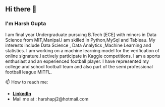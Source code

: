 ## Hi there 👋
### I'm Harsh Gupta
I am final year Undergraduate pursuing B.Tech [ECE] with minors in Data Science from MIT,Manipal.I am skilled in Python,MySql and Tableau. My interests include Data Science , Data Analytics ,Machine Learning and statistics. I am working on a machine learning model for the verification of online signature.I actively participate in Kaggle competitions. I am a sports enthusiast and an experienced football player. I have represented my college and school football team and also part of the semi professional football league MITFL.

📫 How to reach me:
<ul>
  <li/><b><a href = "https://www.linkedin.com/in/harshg1347/">LinkedIn</a></b>
  <li/>Mail me at : harshapj2@hotmail.com
</ul>

